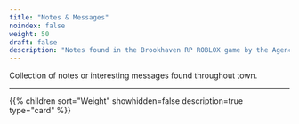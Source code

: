 ```yaml
---
title: "Notes & Messages"
noindex: false
weight: 50
draft: false
description: "Notes found in the Brookhaven RP ROBLOX game by the Agency, Mr. B, Mr. Brookhaven, Madison, and other messages."
---
```


Collection of notes or interesting messages found throughout town.

---

{{% children sort="Weight" showhidden=false description=true type="card" %}}
